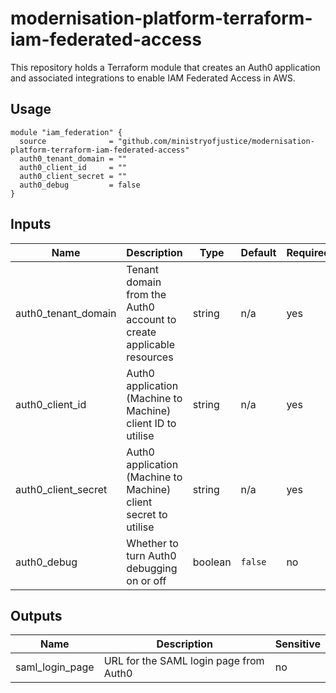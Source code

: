 # modernisation-platform-terraform-iam-federated-access

This repository holds a Terraform module that creates an Auth0 application and associated integrations to enable IAM Federated Access in AWS.

## Usage
```
module "iam_federation" {
  source              = "github.com/ministryofjustice/modernisation-platform-terraform-iam-federated-access"
  auth0_tenant_domain = ""
  auth0_client_id     = ""
  auth0_client_secret = ""
  auth0_debug         = false
}
```

## Inputs
| Name                | Description                                                         | Type    | Default | Required |
|---------------------|---------------------------------------------------------------------|---------|---------|----------|
| auth0_tenant_domain | Tenant domain from the Auth0 account to create applicable resources | string  | n/a     | yes      |
| auth0_client_id     | Auth0 application (Machine to Machine) client ID to utilise         | string  | n/a     | yes      |
| auth0_client_secret | Auth0 application (Machine to Machine) client secret to utilise     | string  | n/a     | yes      |
| auth0_debug         | Whether to turn Auth0 debugging on or off                           | boolean | `false` | no       |

## Outputs
| Name            | Description                            | Sensitive |
|-----------------|----------------------------------------|-----------|
| saml_login_page | URL for the SAML login page from Auth0 | no        |
